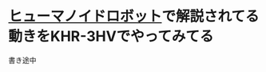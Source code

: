 # [ヒューマノイドロボット](https://www.amazon.co.jp/-/en/%E6%A2%B6%E7%94%B0-%E7%A7%80%E5%8F%B8/dp/4274226026/ref=pd_lpo_14_t_0/358-9993775-8012209?_encoding=UTF8&pd_rd_i=4274226026&pd_rd_r=4b3f2a65-ee54-43e9-9ce4-0161204eb78a&pd_rd_w=u7F0d&pd_rd_wg=ozGrF&pf_rd_p=dc0198fa-c371-4787-b1e2-96ed0e4d45e8&pf_rd_r=KH46MD2VPQBVFGFKS64S&psc=1&refRID=KH46MD2VPQBVFGFKS64S)で解説されてる動きをKHR-3HVでやってみてる

書き途中